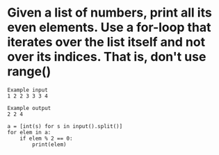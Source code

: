 # Given a list of numbers, print all its even elements. Use a for-loop that iterates over the list itself and not over its indices. That is, don't use range()
```
Example input
1 2 2 3 3 3 4

Example output
2 2 4
```
```
a = [int(s) for s in input().split()]
for elem in a:
    if elem % 2 == 0:
        print(elem)

```
